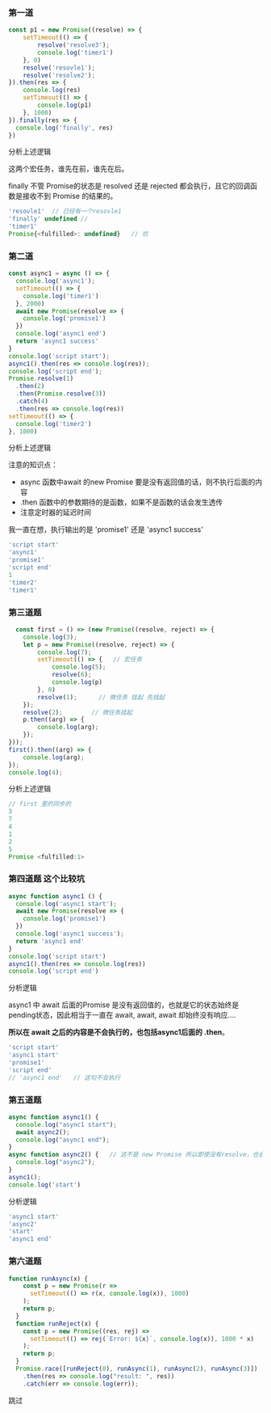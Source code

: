 ### 第一道

```js
const p1 = new Promise((resolve) => {
    setTimeout(() => {
        resolve('resolve3');
        console.log('timer1')
    }, 0)
    resolve('resovle1');
    resolve('resolve2');
}).then(res => {
    console.log(res)
    setTimeout(() => {
        console.log(p1)
    }, 1000)
}).finally(res => {
  console.log('finally', res)
})
```

分析上述逻辑

这两个宏任务，谁先在前，谁先在后。

finally 不管 Promise的状态是 resolved 还是 rejected 都会执行，且它的回调函数是接收不到 Promise 的结果的。

```js
'resovle1'  // 已经有一个resovle1
'finally' undefined //
'timer1'
Promise{<fulfilled>: undefined}   // 坑
```

### 第二道

```js
const async1 = async () => {
  console.log('async1');
  setTimeout(() => {
    console.log('timer1')
  }, 2000)
  await new Promise(resolve => {
    console.log('promise1')
  })
  console.log('async1 end')
  return 'async1 success'
} 
console.log('script start');
async1().then(res => console.log(res));
console.log('script end');
Promise.resolve(1)
  .then(2)
  .then(Promise.resolve(3))
  .catch(4)
  .then(res => console.log(res))
setTimeout(() => {
  console.log('timer2')
}, 1000)
```

分析上述逻辑

注意的知识点：
+ async 函数中await 的new Promise 要是没有返回值的话，则不执行后面的内容
+ .then 函数中的参数期待的是函数，如果不是函数的话会发生透传
+ 注意定时器的延迟时间

我一直在想，执行输出的是 'promise1'  还是 'async1 success'
```js
'script start'
'async1'
'promise1'   
'script end'
1
'timer2'
'timer1'
```

### 第三道题

```js
  const first = () => (new Promise((resolve, reject) => {
    console.log(3);
    let p = new Promise((resolve, reject) => {
        console.log(7);
        setTimeout(() => {   // 宏任务
            console.log(5);
            resolve(6);
            console.log(p)
        }, 0)
        resolve(1);      // 微任务 挂起 先挂起
    });
    resolve(2);        // 微任务挂起
    p.then((arg) => {            
        console.log(arg);
    });
}));
first().then((arg) => {
    console.log(arg);
});
console.log(4);
```
分析上述逻辑

```js
// first 里的同步的
3
7
4
1
2
5
Promise <fulfilled:1>
```

### 第四道题   这个比较坑

```js
async function async1 () {
  console.log('async1 start');
  await new Promise(resolve => {
    console.log('promise1')
  })
  console.log('async1 success');
  return 'async1 end'
}
console.log('script start')
async1().then(res => console.log(res))
console.log('script end')
```

分析逻辑

async1 中 await 后面的Promise 是没有返回值的，也就是它的状态始终是pending状态，因此相当于一直在 await, await, await 却始终没有响应....

**所以在 await 之后的内容是不会执行的，也包括async1后面的 .then**。

```js
'script start'
'async1 start'
'promise1'
'script end'
// 'async1 end'   // 这句不会执行
```

### 第五道题

```js
async function async1() {
  console.log("async1 start");
  await async2();
  console.log("async1 end");
}
async function async2() {   // 这不是 new Promise 所以即使没有resolve，也会继续向下执行。
  console.log("async2");
}
async1();
console.log('start')
```

分析逻辑
```js
'async1 start'
'async2'
'start'
'async1 end'
```

### 第六道题

```js
function runAsync(x) {
    const p = new Promise(r =>
      setTimeout(() => r(x, console.log(x)), 1000)
    );
    return p;
  }
  function runReject(x) {
    const p = new Promise((res, rej) =>
      setTimeout(() => rej(`Error: ${x}`, console.log(x)), 1000 * x)
    );
    return p;
  }
  Promise.race([runReject(0), runAsync(1), runAsync(2), runAsync(3)])
    .then(res => console.log("result: ", res))
    .catch(err => console.log(err));
```

跳过
